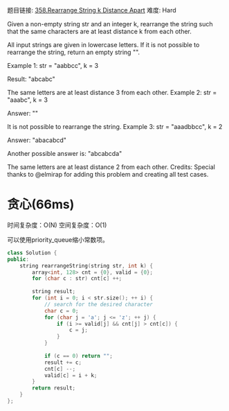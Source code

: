 题目链接: [358.Rearrange String k Distance Apart][1]
难度: Hard

Given a non-empty string str and an integer k, rearrange the string such that the same characters are at least distance k from each other.

All input strings are given in lowercase letters. If it is not possible to rearrange the string, return an empty string "".

Example 1:
str = "aabbcc", k = 3

Result: "abcabc"

The same letters are at least distance 3 from each other.
Example 2:
str = "aaabc", k = 3 

Answer: ""

It is not possible to rearrange the string.
Example 3:
str = "aaadbbcc", k = 2

Answer: "abacabcd"

Another possible answer is: "abcabcda"

The same letters are at least distance 2 from each other.
Credits:
Special thanks to @elmirap for adding this problem and creating all test cases.

# 贪心(66ms)
时间复杂度：O(N)
空间复杂度：O(1)

可以使用priority_queue缩小常数项。

```cpp
class Solution {
public:
    string rearrangeString(string str, int k) {
        array<int, 128> cnt = {0}, valid = {0};
        for (char c : str) cnt[c] ++;
        
        string result;
        for (int i = 0; i < str.size(); ++ i) {
            // search for the desired character
            char c = 0;
            for (char j = 'a'; j <= 'z'; ++ j) {
                if (i >= valid[j] && cnt[j] > cnt[c]) {
                    c = j;
                }
            }
            
            if (c == 0) return "";
            result += c;
            cnt[c] --;
            valid[c] = i + k;
        }
        return result;
    }
};
```

[1]: https://leetcode.com/problems/rearrange-string-k-distance-apart
